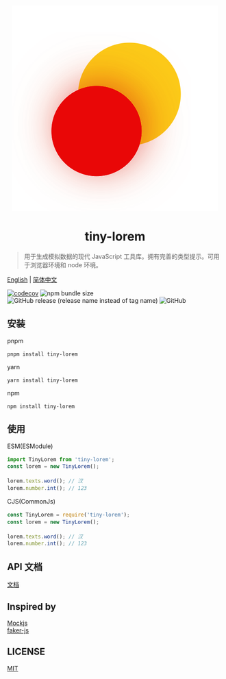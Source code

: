 <div align="center">
  <img src="./docs/public/logo.svg" alt="logo" />
  <h1>tiny-lorem</h1>
</div>

> 用于生成模拟数据的现代 JavaScript 工具库。拥有完善的类型提示。可用于浏览器环境和 node 环境。

[English](README.md) | [简体中文](README-ZH.md)

[![codecov](https://codecov.io/gh/cirolee/tiny-lorem/branch/main/graph/badge.svg)](https://codecov.io/gh/cirolee/tiny-lorem/branch/main) ![npm bundle size](https://img.shields.io/bundlephobia/min/tiny-lorem) ![GitHub release (release name instead of tag name)](https://img.shields.io/github/v/release/cirolee/tiny-lorem) ![GitHub](https://img.shields.io/github/license/cirolee/tiny-lorem)

## 安装

pnpm

```shell
pnpm install tiny-lorem
```

yarn

```shell
yarn install tiny-lorem
```

npm

```shell
npm install tiny-lorem
```

## 使用

ESM(ESModule)

```ts
import TinyLorem from 'tiny-lorem';
const lorem = new TinyLorem();

lorem.texts.word(); // 汉
lorem.number.int(); // 123
```

CJS(CommonJs)

```ts
const TinyLorem = require('tiny-lorem');
const lorem = new TinyLorem();

lorem.texts.word(); // 汉
lorem.number.int(); // 123
```

## API 文档

[文档](https://ciro.club/tiny-lorem)

## Inspired by

[Mockjs](https://github.com/nuysoft/Mock)  
[faker-js](https://github.com/faker-js/faker)

## LICENSE

[MIT](LICENSE)
